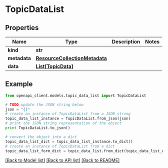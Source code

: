 # TopicDataList


## Properties
Name | Type | Description | Notes
------------ | ------------- | ------------- | -------------
**kind** | **str** |  | 
**metadata** | [**ResourceCollectionMetadata**](ResourceCollectionMetadata.md) |  | 
**data** | [**List[TopicData]**](TopicData.md) |  | 

## Example

```python
from openapi_client.models.topic_data_list import TopicDataList

# TODO update the JSON string below
json = "{}"
# create an instance of TopicDataList from a JSON string
topic_data_list_instance = TopicDataList.from_json(json)
# print the JSON string representation of the object
print TopicDataList.to_json()

# convert the object into a dict
topic_data_list_dict = topic_data_list_instance.to_dict()
# create an instance of TopicDataList from a dict
topic_data_list_form_dict = topic_data_list.from_dict(topic_data_list_dict)
```
[[Back to Model list]](../ccloud/README.md#documentation-for-models) [[Back to API list]](../ccloud/README.md#documentation-for-api-endpoints) [[Back to README]](../ccloud/README.md)


